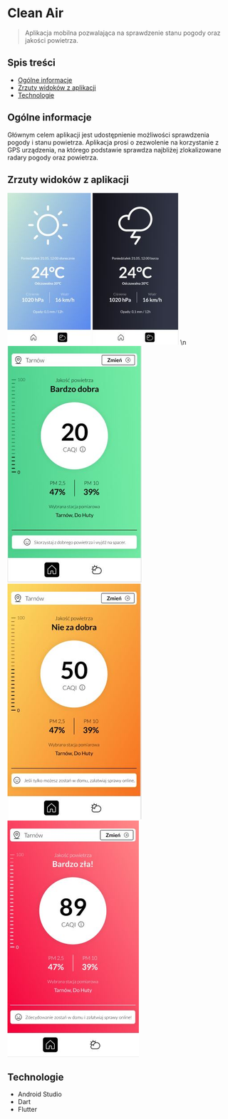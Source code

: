 # Clean Air
> Aplikacja mobilna pozwalająca na sprawdzenie stanu pogody oraz jakości powietrza.

## Spis treści
* [Ogólne informacje](#Ogólne-informacje)
* [Zrzuty widoków z aplikacji](#Zrzuty-widoków-z-aplikacji)
* [Technologie](#Technologie)

## Ogólne informacje
Głównym celem aplikacji jest udostępnienie możliwości sprawdzenia pogody i stanu powietrza. Aplikacja prosi o zezwolenie na korzystanie z GPS urządzenia, na którego podstawie sprawdza najbliżej zlokalizowane radary pogody oraz powietrza. 

## Zrzuty widoków z aplikacji
![Example screenshot](./zdjecia/4.JPG)
![Example screenshot](./zdjecia/5.JPG) 
\n
![Example screenshot](./zdjecia/1.JPG)
![Example screenshot](./zdjecia/2.JPG)
![Example screenshot](./zdjecia/3.JPG)


## Technologie
* Android Studio
* Dart
* Flutter
